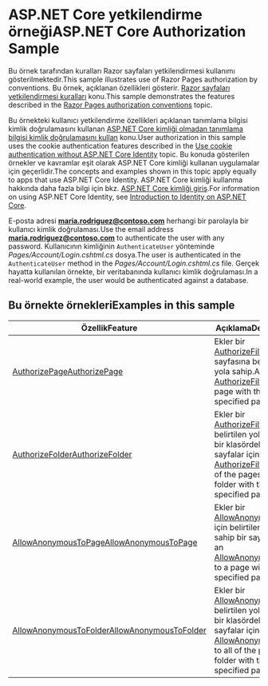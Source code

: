 # <a name="aspnet-core-authorization-sample"></a><span data-ttu-id="db7cb-101">ASP.NET Core yetkilendirme örneği</span><span class="sxs-lookup"><span data-stu-id="db7cb-101">ASP.NET Core Authorization Sample</span></span>

<span data-ttu-id="db7cb-102">Bu örnek tarafından kuralları Razor sayfaları yetkilendirmesi kullanımı gösterilmektedir.</span><span class="sxs-lookup"><span data-stu-id="db7cb-102">This sample illustrates use of Razor Pages authorization by conventions.</span></span> <span data-ttu-id="db7cb-103">Bu örnek, açıklanan özellikleri gösterir. [Razor sayfaları yetkilendirmesi kuralları](https://docs.microsoft.com/aspnet/core/security/authorization/razor-pages-authorization) konu.</span><span class="sxs-lookup"><span data-stu-id="db7cb-103">This sample demonstrates the features described in the [Razor Pages authorization conventions](https://docs.microsoft.com/aspnet/core/security/authorization/razor-pages-authorization) topic.</span></span>

<span data-ttu-id="db7cb-104">Bu örnekteki kullanıcı yetkilendirme özellikleri açıklanan tanımlama bilgisi kimlik doğrulamasını kullanan [ASP.NET Core kimliği olmadan tanımlama bilgisi kimlik doğrulamasını kullan](https://docs.microsoft.com/aspnet/core/security/authentication/cookie) konu.</span><span class="sxs-lookup"><span data-stu-id="db7cb-104">User authorization in this sample uses the cookie authentication features described in the [Use cookie authentication without ASP.NET Core Identity](https://docs.microsoft.com/aspnet/core/security/authentication/cookie) topic.</span></span> <span data-ttu-id="db7cb-105">Bu konuda gösterilen örnekler ve kavramlar eşit olarak ASP.NET Core kimliği kullanan uygulamalar için geçerlidir.</span><span class="sxs-lookup"><span data-stu-id="db7cb-105">The concepts and examples shown in this topic apply equally to apps that use ASP.NET Core Identity.</span></span> <span data-ttu-id="db7cb-106">ASP.NET Core kimliği kullanma hakkında daha fazla bilgi için bkz. [ASP.NET Core kimliği giriş](https://docs.microsoft.com/aspnet/core/security/authentication/identity).</span><span class="sxs-lookup"><span data-stu-id="db7cb-106">For information on using ASP.NET Core Identity, see [Introduction to Identity on ASP.NET Core](https://docs.microsoft.com/aspnet/core/security/authentication/identity).</span></span>

<span data-ttu-id="db7cb-107">E-posta adresi **maria.rodriguez@contoso.com** herhangi bir parolayla bir kullanıcı kimlik doğrulaması.</span><span class="sxs-lookup"><span data-stu-id="db7cb-107">Use the email address **maria.rodriguez@contoso.com** to authenticate the user with any password.</span></span> <span data-ttu-id="db7cb-108">Kullanıcının kimliğinin `AuthenticateUser` yönteminde *Pages/Account/Login.cshtml.cs* dosya.</span><span class="sxs-lookup"><span data-stu-id="db7cb-108">The user is authenticated in the `AuthenticateUser` method in the *Pages/Account/Login.cshtml.cs* file.</span></span> <span data-ttu-id="db7cb-109">Gerçek hayatta kullanılan örnekte, bir veritabanında kullanıcı kimlik doğrulaması.</span><span class="sxs-lookup"><span data-stu-id="db7cb-109">In a real-world example, the user would be authenticated against a database.</span></span>

## <a name="examples-in-this-sample"></a><span data-ttu-id="db7cb-110">Bu örnekte örnekleri</span><span class="sxs-lookup"><span data-stu-id="db7cb-110">Examples in this sample</span></span>

| <span data-ttu-id="db7cb-111">Özellik</span><span class="sxs-lookup"><span data-stu-id="db7cb-111">Feature</span></span> | <span data-ttu-id="db7cb-112">Açıklama</span><span class="sxs-lookup"><span data-stu-id="db7cb-112">Description</span></span> |
| --- | --- |
| [<span data-ttu-id="db7cb-113">AuthorizePage</span><span class="sxs-lookup"><span data-stu-id="db7cb-113">AuthorizePage</span></span>](https://docs.microsoft.com/dotnet/api/microsoft.extensions.dependencyinjection.pageconventioncollectionextensions.authorizepage) | <span data-ttu-id="db7cb-114">Ekler bir [AuthorizeFilter](https://docs.microsoft.com/dotnet/api/microsoft.aspnetcore.mvc.authorization.authorizefilter) sayfasına belirtilen yola sahip.</span><span class="sxs-lookup"><span data-stu-id="db7cb-114">Adds an [AuthorizeFilter](https://docs.microsoft.com/dotnet/api/microsoft.aspnetcore.mvc.authorization.authorizefilter) to the page with the specified path.</span></span> |
| [<span data-ttu-id="db7cb-115">AuthorizeFolder</span><span class="sxs-lookup"><span data-stu-id="db7cb-115">AuthorizeFolder</span></span>](https://docs.microsoft.com/dotnet/api/microsoft.extensions.dependencyinjection.pageconventioncollectionextensions.authorizefolder) | <span data-ttu-id="db7cb-116">Ekler bir [AuthorizeFilter](https://docs.microsoft.com/dotnet/api/microsoft.aspnetcore.mvc.authorization.authorizefilter) belirtilen yola sahip bir klasördeki tüm sayfalar için.</span><span class="sxs-lookup"><span data-stu-id="db7cb-116">Adds an [AuthorizeFilter](https://docs.microsoft.com/dotnet/api/microsoft.aspnetcore.mvc.authorization.authorizefilter) to all of the pages in a folder with the specified path.</span></span> |
| [<span data-ttu-id="db7cb-117">AllowAnonymousToPage</span><span class="sxs-lookup"><span data-stu-id="db7cb-117">AllowAnonymousToPage</span></span>](https://docs.microsoft.com/dotnet/api/microsoft.extensions.dependencyinjection.pageconventioncollectionextensions.allowanonymoustopage) | <span data-ttu-id="db7cb-118">Ekler bir [AllowAnonymousFilter](https://docs.microsoft.com/dotnet/api/microsoft.aspnetcore.mvc.authorization.allowanonymousfilter) için belirtilen yola sahip bir sayfa.</span><span class="sxs-lookup"><span data-stu-id="db7cb-118">Adds an [AllowAnonymousFilter](https://docs.microsoft.com/dotnet/api/microsoft.aspnetcore.mvc.authorization.allowanonymousfilter) to a page with the specified path.</span></span> |
| [<span data-ttu-id="db7cb-119">AllowAnonymousToFolder</span><span class="sxs-lookup"><span data-stu-id="db7cb-119">AllowAnonymousToFolder</span></span>](https://docs.microsoft.com/dotnet/api/microsoft.extensions.dependencyinjection.pageconventioncollectionextensions.allowanonymoustofolder) | <span data-ttu-id="db7cb-120">Ekler bir [AllowAnonymousFilter](https://docs.microsoft.com/dotnet/api/microsoft.aspnetcore.mvc.authorization.allowanonymousfilter) belirtilen yola sahip bir klasördeki tüm sayfalar için.</span><span class="sxs-lookup"><span data-stu-id="db7cb-120">Adds an [AllowAnonymousFilter](https://docs.microsoft.com/dotnet/api/microsoft.aspnetcore.mvc.authorization.allowanonymousfilter) to all of the pages in a folder with the specified path.</span></span> |
